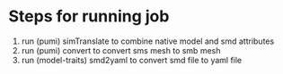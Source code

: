 # Steps for running job
1. run (pumi) simTranslate to combine native model and smd attributes
2. run (pumi) convert to convert sms mesh to smb mesh
3. run (model-traits) smd2yaml to convert smd file to yaml file
